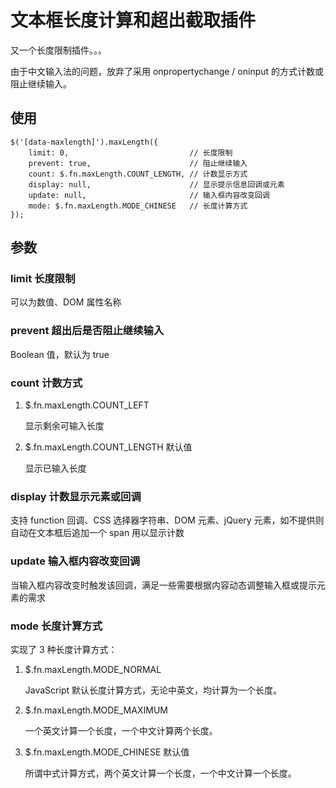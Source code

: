 # 文本框长度计算和超出截取插件

又一个长度限制插件。。。

由于中文输入法的问题，放弃了采用 onpropertychange / oninput 的方式计数或阻止继续输入。


## 使用

```
$('[data-maxlength]').maxLength({
    limit: 0,                           // 长度限制
    prevent: true,                      // 阻止继续输入
    count: $.fn.maxLength.COUNT_LENGTH, // 计数显示方式
    display: null,                      // 显示提示信息回调或元素
    update: null,                       // 输入框内容改变回调
    mode: $.fn.maxLength.MODE_CHINESE   // 长度计算方式
});
```

## 参数

### limit 长度限制

可以为数值、DOM 属性名称

### prevent 超出后是否阻止继续输入

Boolean 值，默认为 true

### count 计数方式

1. $.fn.maxLength.COUNT_LEFT

	显示剩余可输入长度

2. $.fn.maxLength.COUNT_LENGTH 默认值

	显示已输入长度

### display 计数显示元素或回调

支持 function 回调、CSS 选择器字符串、DOM 元素、jQuery 元素，如不提供则自动在文本框后追加一个 span 用以显示计数

### update 输入框内容改变回调

当输入框内容改变时触发该回调，满足一些需要根据内容动态调整输入框或提示元素的需求

### mode 长度计算方式

实现了 3 种长度计算方式：

1. $.fn.maxLength.MODE_NORMAL

	JavaScript 默认长度计算方式，无论中英文，均计算为一个长度。

2. $.fn.maxLength.MODE_MAXIMUM

	一个英文计算一个长度，一个中文计算两个长度。

3. $.fn.maxLength.MODE_CHINESE 默认值

	所谓中式计算方式，两个英文计算一个长度，一个中文计算一个长度。